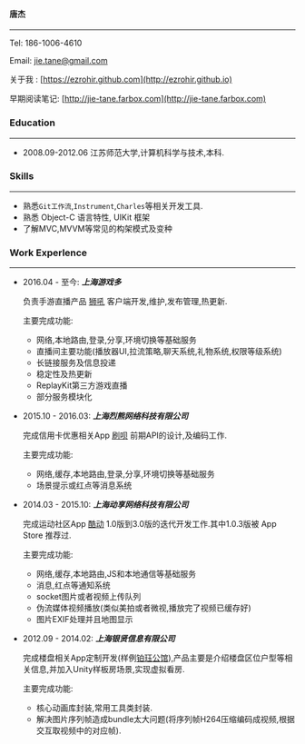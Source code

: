 #### 唐杰
-------------------------------------------------
Tel: 186-1006-4610

Email: jie.tane@gmail.com

关于我 : [https://ezrohir.github.com](http://ezrohir.github.io)

早期阅读笔记: [http://jie-tane.farbox.com](http://jie-tane.farbox.com)

### Education
---------------------------
+ 2008.09-2012.06 江苏师范大学,计算机科学与技术,本科.

### Skills
--------------------
+ 熟悉`Git工作流`,`Instrument`,`Charles`等相关开发工具.
+ 熟悉 Object-C 语言特性, UIKit 框架
+ 了解MVC,MVVM等常见的构架模式及变种

### Work Experlence
------------------------
+ 2016.04 - 至今: ***上海游戏多***

	负责手游直播产品 [狮吼](https://itunes.apple.com/us/app/shi-hou-zhi-bo-re-men-shou/id1139133397?mt=8) 客户端开发,维护,发布管理,热更新.

	主要完成功能:
	+ 网络,本地路由,登录,分享,环境切换等基础服务
	+ 直播间主要功能(播放器UI,拉流策略,聊天系统,礼物系统,权限等级系统)
	+ 长链接服务及信息投递
	+ 稳定性及热更新
	+ ReplayKit第三方游戏直播
	+ 部分服务模块化


+ 2015.10 - 2016.03: ***上海烈熊网络科技有限公司***

	完成信用卡优惠相关App [刷呗](https://itunes.apple.com/cn/app/shua-bei-xin-yong-ka-guan/id1063024394?l=en&mt=8) 前期API的设计,及编码工作.

	主要完成功能:
	+ 网络,缓存,本地路由,登录,分享,环境切换等基础服务
	+ 场景提示或红点等消息系统


+ 2014.03 - 2015.10: ***上海动享网络科技有限公司***

	完成运动社区App [酷动](https://itunes.apple.com/cn/app/ku-dong-hu-wai-ji-xian-yun/id897489848?mt=8) 1.0版到3.0版的迭代开发工作.其中1.0.3版被 App Store 推荐过.

	主要完成功能:
	+ 网络,缓存,本地路由,JS和本地通信等基础服务
	+ 消息,红点等通知系统
	+ socket图片或者视频上传队列
	+ 伪流媒体视频播放(类似美拍或者微视,播放完了视频已缓存好)
	+ 图片EXIF处理并且地图显示


+ 2012.09 - 2014.02:  ***上海银贤信息有限公司***

	完成楼盘相关App定制开发(样例[铂珏公馆](https://itunes.apple.com/cn/app/bo-jue-gong-guan/id802814669?mt=8)),产品主要是介绍楼盘区位户型等相关信息,并加入Unity样板房场景,实现虚拟看房.

	主要完成功能:
	+ 核心动画库封装,常用工具类封装.
	+ 解决图片序列帧造成bundle太大问题(将序列帧H264压缩编码成视频,根据交互取视频中的对应帧).

